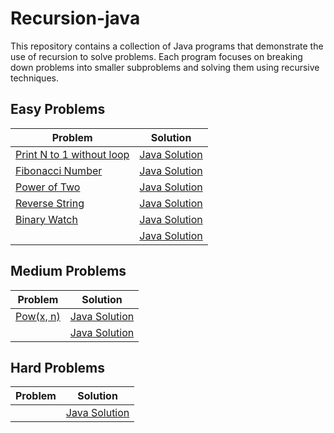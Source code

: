 # Recursion-java
This repository contains a collection of Java programs that demonstrate the use of recursion to solve problems. Each program focuses on breaking down problems into smaller subproblems and solving them using recursive techniques. 

## Easy Problems
| Problem | Solution |
|---------|----------|
| [Print N to 1 without loop](https://www.geeksforgeeks.org/problems/print-n-to-1-without-loop/1) | [Java Solution](./Easy/PrintNto1withoutloop.java) |
| [Fibonacci Number](https://leetcode.com/problems/fibonacci-number/) | [Java Solution](./Easy/FibonacciNumber.java) |
| [Power of Two](https://leetcode.com/problems/power-of-two/description/) | [Java Solution](./Easy/PowerofTwo.java) |
| [Reverse String](https://leetcode.com/problems/reverse-string/description/) | [Java Solution](./Easy/ReverseString.java) |
| [Binary Watch](https://leetcode.com/problems/binary-watch/description/) | [Java Solution](./Easy/BinaryWatch.java) |
| []() | [Java Solution](./Easy/filename.java) |

## Medium Problems
| Problem | Solution |
|---------|----------|
| [Pow(x, n)](https://leetcode.com/problems/powx-n/description/) | [Java Solution](./Medium/Powx-n.java) |
| []() | [Java Solution](./Medium/filename.java) |

## Hard Problems
| Problem | Solution |
|---------|----------|
| []() | [Java Solution](./Hard/filename.java) |
